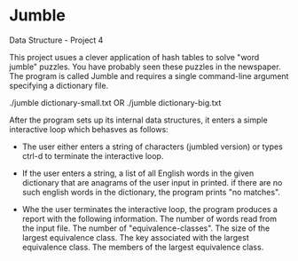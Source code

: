 # Jumble
Data Structure - Project 4

This project usues a clever application of hash tables to solve "word jumble" puzzles. You have probably seen these puzzles in the newspaper. The program is called Jumble and requires a single command-line argument specifying a dictionary file.

./jumble dictionary-small.txt OR ./jumble dictionary-big.txt

After the program sets up its internal data structures, it enters a simple interactive loop which behasves as follows: 

 - The user either enters a string of characters (jumbled version) or types ctrl-d to terminate the interactive loop.
 
 - If the user enters a string, a list of all English words in the given dictionary that are anagrams of the user input in printed.  if there are no such english words in the dictionary, the program prints "no matches". 
 
 - Whe the user terminates the interactive loop, the program produces a report with the following information.
 The number of words read from the input file. The number of "equivalence-classes". The size of the largest equivalence class. The key associated with the largest equivalence class. The members of the largest equivalence class.
